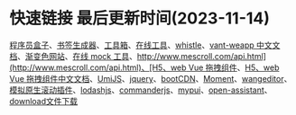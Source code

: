 <!--
 * @Description: 第三方资源库
 * @Author: panrui
 * @Date: 2023-07-04 13:55:31
 * @LastEditTime: 2023-08-31 14:59:58
 * @LastEditors: panrui
 * 不忘初心,不负梦想
-->


# 快速链接 最后更新时间(2023-11-14) 

[程序员盒子](https://www.coderutil.com/)、[书签生成器](https://gogoing.work/)、[工具箱](http://www.atoolbox.net/)、[在线工具](https://tool.lu/)、[whistle](http://wproxy.org/whistle/)、[vant-weapp 中文文档](https://www.bookstack.cn/read/vant-weapp-1.10-zh/35fcdee115c961b0.md)、[渐变色网站](https://webgradients.com/)、[在线 mock 工具](http://heymock.uneedcode.com/)、[http://www.mescroll.com/api.html](http://www.mescroll.com/api.html)、[H5、web Vue 拖拽组件](https://github.com/SortableJS/Vue.Draggable)、[H5、web Vue 拖拽组件中文文档](http://www.itxst.com/vue-draggable/tutorial.html)、[UmiJS](https://umijs.org/zh-CN/docs/getting-started)、[jquery](https://jquery.cuishifeng.cn/index.html)、[bootCDN](https://www.bootcdn.cn/all/)、[Moment](http://momentjs.cn/docs/)、[wangeditor](https://www.wangeditor.com/doc/)、[模拟原生滚动插件](https://www.npmjs.com/package/better-scroll)、[lodashjs](https://www.lodashjs.com/)、[commanderjs](https://github.com/tj/commander.js/blob/master/Readme_zh-CN.md#commanderjs)、[mypui](https://mypui.fekit.cn/doc/guide/)、[open-assistant](https://open-assistant.io/zh)、[download文件下载](https://github.com/rndme/download)
